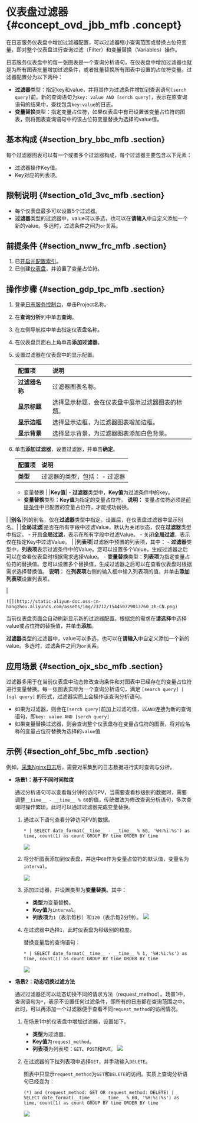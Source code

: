 # 仪表盘过滤器 {#concept_ovd_jbb_mfb .concept}

在日志服务仪表盘中增加过滤器配置，可以过滤器缩小查询范围或替换占位符变量，即对整个仪表盘进行查询过滤（Filter）和变量替换（Variables）操作。

日志服务仪表盘中的每一张图表是一个查询分析语句，在仪表盘中增加过滤器也就是为所有图表批量增加过滤条件，或者批量替换所有图表中设置的占位符变量。过滤器配置分为以下两种：

-   **过滤器**类型：指定key和value，并将其作为过滤条件增加到查询语句`[serch query]`前。新的查询语句为`key: value AND [serch query]`，表示在原查询语句的结果中，查找包含`key:value`的日志。
-   **变量替换**类型：指定变量占位符，如果仪表盘中有已设置该变量占位符的图表，则将图表查询语句中的该占位符变量替换为选择的value值。

## 基本构成 {#section_bry_bbc_mfb .section}

每个过滤器图表可以有一个或者多个过滤器构成，每个过滤器主要包含以下元素：

-   过滤器操作Key值。
-   Key对应的列表项。

## 限制说明 {#section_o1d_3vc_mfb .section}

-   每个仪表盘最多可以设置5个过滤器。
-   **过滤器**类型的过滤器中，value可以多选，也可以在**请输入**中自定义添加一个新的value。多选时，过滤条件之间为`or`关系。

## 前提条件 {#section_nww_frc_mfb .section}

1.  已[开启并配置索引](cn.zh-CN/用户指南/查询与分析/开启并配置索引.md)。
2.  已创建[仪表盘](cn.zh-CN/用户指南/可视化分析/分析图表/仪表盘.md)，并设置了变量占位符。

## 操作步骤 {#section_gdp_tpc_mfb .section}

1.  登录[日志服务控制台](https://sls.console.aliyun.com)，单击Project名称。
2.  在**查询分析**列中单击**查询**。
3.  在左侧导航栏中单击指定仪表盘名称。
4.  在仪表盘页面右上角单击**添加过滤器**。
5.  设置过滤器在仪表盘中的显示配置。

    |配置项|说明|
    |:--|:-|
    |**过滤器名称**|过滤器图表名称。|
    |**显示标题**|选择显示标题，会在仪表盘中展示过滤器图表的标题。|
    |**显示边框**|选择显示边框，为过滤器图表增加边框。|
    |**显示背景**|选择显示背景，为过滤器图表添加白色背景。|

6.  单击**添加过滤器**，设置过滤器，并单击**确定**。

    |配置项|说明|
    |:--|:-|
    |**类型**|过滤器的类型，包括：    -   过滤器
    -   变量替换
|
    |**Key值**|     -   **过滤器**类型中，**Key值**为过滤条件中的key。
    -   **变量替换**类型：**Key值**为指定的变量占位符。
 **说明：** 变量占位符必须是[前提条件](#)中已配置的变量占位符，才能成功替换。

 |
    |**别名**|列的别名，仅在**过滤器**类型中指定。设置后，在仪表盘过滤器中显示别名。|
    |**全局过滤**|是否在所有字段中过滤Value，默认为关闭状态，仅在**过滤器**类型中指定。    -   开启**全局过滤**，表示在所有字段中过滤Value。
    -   关闭**全局过滤**，表示仅在指定Key中过滤Value。
|
    |**列表项**|过滤器中预置的列表项，其中：    -   **过滤器**类型中，**列表项**表示过滤条件中的Value。您可以设置多个Value，生成过滤器之后可以在查看仪表盘时根据需求选择Value。
    -   **变量替换**类型：**列表项**为指定变量占位符的替换值。您可以设置多个替换值，生成过滤器之后可以在查看仪表盘时根据需求选择替换值。
**说明：** 在**列表项**右侧的输入框中输入列表项的值，并单击**添加列表项**设置列表项。

|

    ![](http://static-aliyun-doc.oss-cn-hangzhou.aliyuncs.com/assets/img/23712/154450729013760_zh-CN.png)


当前仪表盘页面会自动刷新显示新的过滤器配置。根据您的需求在**请选择**中选择value或占位符的替换值，并单击**添加**。

**过滤器**类型的过滤器中，value可以多选，也可以在**请输入**中自定义添加一个新的value。多选时，过滤条件之间为`or`关系。

## 应用场景 {#section_ojx_sbc_mfb .section}

过滤器多用于在当前仪表盘中动态修改查询条件和对图表中已经存在的变量占位符进行变量替换。每一张图表实际为一个查询分析语句，满足 `[search query] | [sql query]` 的形式，过滤器实质上会操作该查询分析语句。

-   如果为过滤器，则会在`[serch query]`前加上过滤的值，以`AND`连接为新的查询语句，即`key: value AND [serch query]`
-   如果变量替换过滤器，则会查询整个仪表盘存在变量占位符的图表，将对应名称的变量占位符替换为选择的`value`值

## 示例 {#section_ohf_5bc_mfb .section}

例如，[采集Nginx日志](../cn.zh-CN/快速入门/分析Nginx日志.md)后，需要对采集到的日志数据进行实时查询与分析。

-   **场景1：基于不同时间粒度**

    通过分析语句可以查看每分钟的访问PV，当需要查看秒级别的数据时，需要调整`__time__ - __time__ % 60`的值，传统做法为修改查询分析语句，多次查询时操作繁琐。此时可以通过过滤器完成变量替换。

    1.  通过以下语句查看分钟访问PV的数据。

        ```
        * | SELECT date_format(__time__ - __time__ % 60, '%H:%i:%s') as time, count(1) as count GROUP BY time ORDER BY time
        ```

        ![](http://static-aliyun-doc.oss-cn-hangzhou.aliyuncs.com/assets/img/23712/154450729113756_zh-CN.png)

    2.  将分析图表添加到仪表盘，并选中`60`作为变量占位符的默认值，变量名为`interval`。

        ![](http://static-aliyun-doc.oss-cn-hangzhou.aliyuncs.com/assets/img/23712/154450729113757_zh-CN.png)

    3.  添加过滤器，并设置类型为**变量替换**。其中：

        -   **类型**为变量替换。
        -   **Key值**为`interval`。
        -   **列表项**为`1`（表示每秒）和`120`（表示每2分钟）。
        ![](http://static-aliyun-doc.oss-cn-hangzhou.aliyuncs.com/assets/img/23712/154450729113758_zh-CN.png)

    4.  在过滤器中选择`1`，此时仪表盘为秒级别的粒度。

        替换变量后的查询语句：

        ```
        * | SELECT date_format(__time__ - __time__ % 1, '%H:%i:%s') as time, count(1) as count GROUP BY time ORDER BY time 
        ```

        ![](http://static-aliyun-doc.oss-cn-hangzhou.aliyuncs.com/assets/img/23712/154450729113759_zh-CN.png)

-   **场景2：动态切换过滤方法**

    通过过滤器还可以动态切换不同的请求方法（request\_method）。场景1中，查询语句为`*`，表示不设置任何过滤条件，即所有的日志都在查询范围之中。此时，可以再添加一个过滤器便于查看不同`request_method`的访问情况。

    1.  在场景1中的仪表盘中增加过滤器，设置如下。

        -   **类型**为过滤器。
        -   **Key值**为`request_method`。
        -   **列表项**为列表项：`GET`、`POST`和`PUT`。
        ![](http://static-aliyun-doc.oss-cn-hangzhou.aliyuncs.com/assets/img/23712/154450729013760_zh-CN.png)

    2.  在过滤器的下拉列表项中选择`GET`，并手动输入`DELETE`。

        图表中只显示`request_method`为`GET`和`DELETE`的访问。实质上查询分析语句已经变为：

        ```
        (*) and (request_method: GET OR request_method: DELETE) | SELECT date_format(__time__ - __time__ % 60, '%H:%i:%s') as time, count(1) as count GROUP BY time ORDER BY time 
        ```

        ![](http://static-aliyun-doc.oss-cn-hangzhou.aliyuncs.com/assets/img/23712/154450729113761_zh-CN.png)


